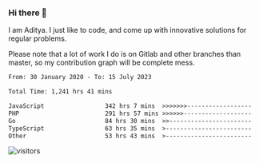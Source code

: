 ### Hi there 👋

I am Aditya. I just like to code, and come up with innovative solutions for regular problems.

Please note that a lot of work I do is on Gitlab and other branches than master, so my contribution graph will be complete mess.

<!--START_SECTION:waka-->

```txt
From: 30 January 2020 - To: 15 July 2023

Total Time: 1,241 hrs 41 mins

JavaScript                 342 hrs 7 mins  >>>>>>>------------------   27.55 %
PHP                        291 hrs 57 mins >>>>>>-------------------   23.51 %
Go                         84 hrs 30 mins  >>-----------------------   06.81 %
TypeScript                 63 hrs 35 mins  >------------------------   05.12 %
Other                      53 hrs 43 mins  >------------------------   04.33 %
```

<!--END_SECTION:waka-->

![visitors](https://visitor-badge.glitch.me/badge?page_id=BrainBuzzer.visitor-badge&left_color=green&right_color=red)

